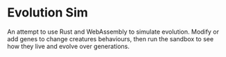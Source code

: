 # Evolution Sim

An attempt to use Rust and WebAssembly to simulate evolution. Modify or add genes to change creatures behaviours, then run the sandbox to see how they live and evolve over generations.